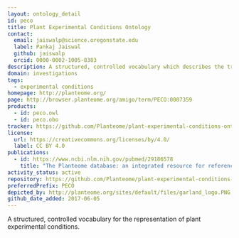 ```yaml
---
layout: ontology_detail
id: peco
title: Plant Experimental Conditions Ontology
contact:
  email: jaiswalp@science.oregonstate.edu
  label: Pankaj Jaiswal
  github: jaiswalp
  orcid: 0000-0002-1005-8383
description: A structured, controlled vocabulary which describes the treatments, growing conditions, and/or study types used in plant biology experiments.
domain: investigations
tags:
  - experimental conditions
homepage: http://planteome.org/
page: http://browser.planteome.org/amigo/term/PECO:0007359
products:
  - id: peco.owl
  - id: peco.obo
tracker: https://github.com/Planteome/plant-experimental-conditions-ontology/issues
license:
  url: https://creativecommons.org/licenses/by/4.0/
  label: CC BY 4.0
publications:
  - id: https://www.ncbi.nlm.nih.gov/pubmed/29186578
    title: "The Planteome database: an integrated resource for reference ontologies, plant genomics and phenomics."
activity_status: active
repository: https://github.com/Planteome/plant-experimental-conditions-ontology
preferredPrefix: PECO
depicted_by: http://planteome.org/sites/default/files/garland_logo.PNG
github_date_added: 2017-06-05
---
```


A structured, controlled vocabulary for the representation of plant experimental conditions.
